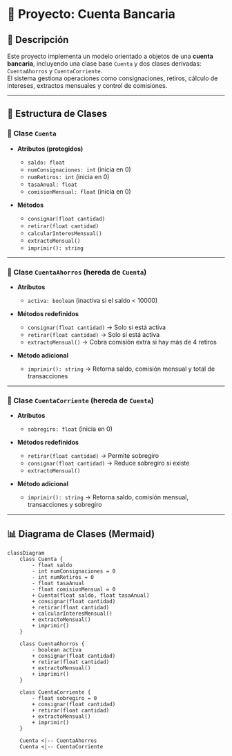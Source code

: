 # 🏦 Proyecto: Cuenta Bancaria

## 📌 Descripción
Este proyecto implementa un modelo orientado a objetos de una **cuenta bancaria**, incluyendo una clase base `Cuenta` y dos clases derivadas: `CuentaAhorros` y `CuentaCorriente`.  
El sistema gestiona operaciones como consignaciones, retiros, cálculo de intereses, extractos mensuales y control de comisiones.

---

## 📂 Estructura de Clases

### 🔹 Clase `Cuenta`
- **Atributos (protegidos)**  
  - `saldo: float`  
  - `numConsignaciones: int` (inicia en 0)  
  - `numRetiros: int` (inicia en 0)  
  - `tasaAnual: float`  
  - `comisionMensual: float` (inicia en 0)  

- **Métodos**  
  - `consignar(float cantidad)`  
  - `retirar(float cantidad)`  
  - `calcularInteresMensual()`  
  - `extractoMensual()`  
  - `imprimir(): string`  

---

### 🔹 Clase `CuentaAhorros` (hereda de `Cuenta`)
- **Atributos**  
  - `activa: boolean` (inactiva si el saldo < 10000)  

- **Métodos redefinidos**  
  - `consignar(float cantidad)` → Solo si está activa  
  - `retirar(float cantidad)` → Solo si está activa  
  - `extractoMensual()` → Cobra comisión extra si hay más de 4 retiros  

- **Método adicional**  
  - `imprimir(): string` → Retorna saldo, comisión mensual y total de transacciones  

---

### 🔹 Clase `CuentaCorriente` (hereda de `Cuenta`)
- **Atributos**  
  - `sobregiro: float` (inicia en 0)  

- **Métodos redefinidos**  
  - `retirar(float cantidad)` → Permite sobregiro  
  - `consignar(float cantidad)` → Reduce sobregiro si existe  
  - `extractoMensual()`  

- **Método adicional**  
  - `imprimir(): string` → Retorna saldo, comisión mensual, transacciones y sobregiro  

---

## 📊 Diagrama de Clases (Mermaid)

```mermaid
classDiagram
    class Cuenta {
        - float saldo
        - int numConsignaciones = 0
        - int numRetiros = 0
        - float tasaAnual
        - float comisionMensual = 0
        + Cuenta(float saldo, float tasaAnual)
        + consignar(float cantidad)
        + retirar(float cantidad)
        + calcularInteresMensual()
        + extractoMensual()
        + imprimir()
    }

    class CuentaAhorros {
        - boolean activa
        + consignar(float cantidad)
        + retirar(float cantidad)
        + extractoMensual()
        + imprimir()
    }

    class CuentaCorriente {
        - float sobregiro = 0
        + consignar(float cantidad)
        + retirar(float cantidad)
        + extractoMensual()
        + imprimir()
    }

    Cuenta <|-- CuentaAhorros
    Cuenta <|-- CuentaCorriente
```
